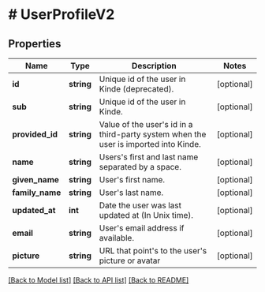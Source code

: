 # # UserProfileV2

## Properties

Name | Type | Description | Notes
------------ | ------------- | ------------- | -------------
**id** | **string** | Unique id of the user in Kinde (deprecated). | [optional]
**sub** | **string** | Unique id of the user in Kinde. | [optional]
**provided_id** | **string** | Value of the user&#39;s id in a third-party system when the user is imported into Kinde. | [optional]
**name** | **string** | Users&#39;s first and last name separated by a space. | [optional]
**given_name** | **string** | User&#39;s first name. | [optional]
**family_name** | **string** | User&#39;s last name. | [optional]
**updated_at** | **int** | Date the user was last updated at (In Unix time). | [optional]
**email** | **string** | User&#39;s email address if available. | [optional]
**picture** | **string** | URL that point&#39;s to the user&#39;s picture or avatar | [optional]

[[Back to Model list]](../../README.md#models) [[Back to API list]](../../README.md#endpoints) [[Back to README]](../../README.md)
